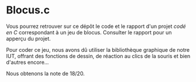 # Blocus.c

Vous pourrez retrouver sur ce dépôt le code et le rapport d'un projet *codé en C* correspondant à un jeu de blocus.
Consulter le rapport pour un apperçu du projet.

Pour coder ce jeu, nous avons dû utiliser la bibliothèque graphique de notre IUT, offrant des fonctions de dessin, de réaction au clics de la souris et bien d'autres encore...

Nous obtenons la note de 18/20. 
